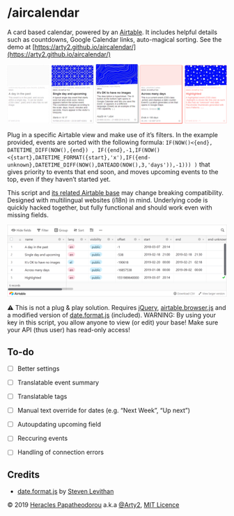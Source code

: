 # /aircalendar

A card based calendar, powered by an [Airtable](https://airtable.com/invite/r/aUWahaKr). It includes helpful details such as countdowns, Google Calendar links, auto-magical sorting. See the demo at [https://arty2.github.io/aircalendar/](https://arty2.github.io/aircalendar/)

![](./aircalendar__featured.png)

Plug in a specific Airtable view and make use of it’s filters. In the example provided, events are sorted with the following formula: `IF(NOW()<{end}, DATETIME_DIFF(NOW(),{end}) , IF({end},-1,IF(NOW()<{start},DATETIME_FORMAT({start},'x'),IF({end-unknown},DATETIME_DIFF(NOW(),DATEADD(NOW(),3,'days')),-1))) )` that gives priority to events that end soon, and moves upcoming events to the top, even if they haven’t started yet.

This script and [its related Airtable base](https://airtable.com/shrTbeziWF56USaZd) may change breaking compatibility. Designed with multilingual websites (i18n) in mind. Underlying code is quickly hacked together, but fully functional and should work even with missing fields.


![](./aircalendar_01.png)

⚠️ This is not a plug & play solution. Requires [jQuery](https://jquery.com/), [airtable.browser.js](https://github.com/airtable/airtable.js/) and a modified version of [date.format.js](./date.format.js) (included). WARNING: By using your key in this script, you allow anyone to view (or edit) your base! Make sure your API (thus user) has read-only access!


## To-do

- [ ] Better settings
- [ ] Translatable event summary
- [ ] Translatable tags
- [ ] Manual text override for dates (e.g. “Next Week”, “Up next”)
- [ ] Autoupdating upcoming field
- [ ] Reccuring events
- [ ] Handling of connection errors


## Credits

- [date.format.js](http://blog.stevenlevithan.com/archives/date-time-format) by [Steven Levithan](http://stevenlevithan.com)

© 2019 [Heracles Papatheodorou](http://heracl.es) a.k.a [@Arty2](https://www.twitter.com/Arty2), [MIT Licence](LICENCE.txt)